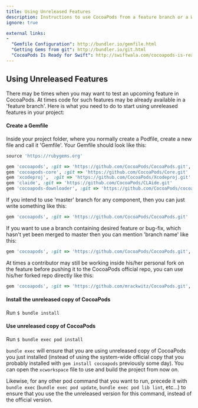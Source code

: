 ```yaml
---
title: Using Unreleased Features
description: Instructions to use CocoaPods from a feature branch or a Work-in-progress fork
ignore: true

external links:
-
  "Gemfile Configuration": http://bundler.io/gemfile.html
  "Getting Gems from git": http://bundler.io/git.html
  "CocoaPods Is Ready for Swift": http://swiftwala.com/cocoapods-is-ready-for-swift/
--- 
```

## Using Unreleased Features

There may be times when you may want to test an upcoming feature in CocoaPods. At times code for such features may be already available in a 'feature branch'. Here is what you need to do to start using unreleased features in your project:

#### Create a Gemfile 
Inside your project folder, where you normally create a Podfile, create a new file and call it 'Gemfile'. Your Gemfile should look like this:
```ruby
source 'https://rubygems.org'

gem 'cocoapods', :git => 'https://github.com/CocoaPods/CocoaPods.git', :branch => 'swift'
gem 'cocoapods-core', :git => 'https://github.com/CocoaPods/Core.git'
gem 'xcodeproj',  :git => 'https://github.com/CocoaPods/Xcodeproj.git'
gem 'claide', :git => 'https://github.com/CocoaPods/CLAide.git'
gem 'cocoapods-downloader', :git => 'https://github.com/CocoaPods/cocoapods-downloader.git'
```  
If you intend to use 'master' branch for any component, then you can just write something like this:

```ruby
gem 'cocoapods', :git => 'https://github.com/CocoaPods/CocoaPods.git'
```

If you want to use a branch containing desired feature or bug-fix, which hasn't yet been merged to master then you can mention 'branch name' like this:

```ruby
gem 'cocoapods', :git => 'https://github.com/CocoaPods/CocoaPods.git', :branch => 'swift'
```
At times a contributor may still be working inside his/her personal fork on the feature before pushing it to the CocoaPods official repo, you can use his/her forked repo directly like this:

```ruby
gem 'cocoapods', :git => 'https://github.com/mrackwitz/CocoaPods.git', :branch => 'swift'
```  

#### Install the unreleased copy of CocoaPods  
Run `$ bundle install`

#### Use unreleased copy of CocoaPods  
Run `$ bundle exec pod install`  

`bundle exec` will ensure that you are using unreleased copy of CocoaPods you just installed (instead of using the system-wide official copy that you probably installed with `gem install cocoapods` previously some day). You can open the `xcworkspace` file to use and build the project from now on.

Likewise, for any other pod command that you want to run, precede it with `bundle exec` (`bundle exec pod update`, `bundle exec pod lib lint`, etc…) to ensure that you use the the unreleased version for this command, instead of the official version.
